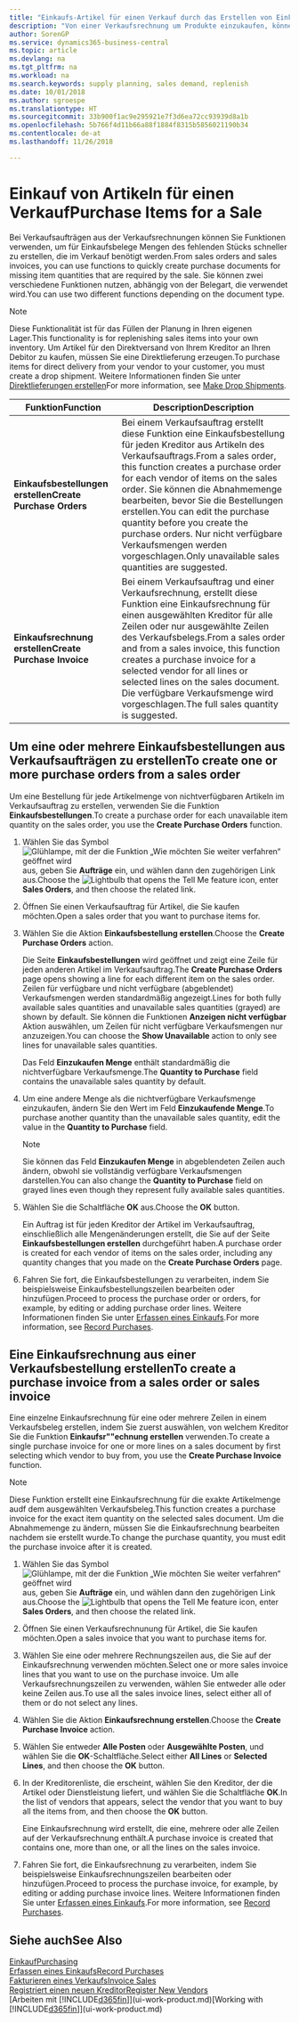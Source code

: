 ```yaml
---
title: "Einkaufs-Artikel für einen Verkauf durch das Erstellen von Einkaufsrechnungen | Microsoft Docs"
description: "Von einer Verkaufsrechnung um Produkte einzukaufen, können Sie eine Einkaufsrechnung für einen Kreditor oder Lieferanten einen erstellen."
author: SorenGP
ms.service: dynamics365-business-central
ms.topic: article
ms.devlang: na
ms.tgt_pltfrm: na
ms.workload: na
ms.search.keywords: supply planning, sales demand, replenish
ms.date: 10/01/2018
ms.author: sgroespe
ms.translationtype: HT
ms.sourcegitcommit: 33b900f1ac9e295921e7f3d6ea72cc93939d8a1b
ms.openlocfilehash: 5b766f4d11b66a88f1884f8315b5856021190b34
ms.contentlocale: de-at
ms.lasthandoff: 11/26/2018

---
```

# <a name="purchase-items-for-a-sale"></a><span data-ttu-id="fafe6-103">Einkauf von Artikeln für einen Verkauf</span><span class="sxs-lookup"><span data-stu-id="fafe6-103">Purchase Items for a Sale</span></span>
<span data-ttu-id="fafe6-104">Bei Verkaufsaufträgen aus der Verkaufsrechnungen können Sie Funktionen verwenden, um für Einkaufsbelege Mengen des fehlenden Stücks schneller zu erstellen, die im Verkauf benötigt werden.</span><span class="sxs-lookup"><span data-stu-id="fafe6-104">From sales orders and sales invoices, you can use functions to quickly create purchase documents for missing item quantities that are required by the sale.</span></span> <span data-ttu-id="fafe6-105">Sie können zwei verschiedene Funktionen nutzen, abhängig von der Belegart, die verwendet wird.</span><span class="sxs-lookup"><span data-stu-id="fafe6-105">You can use two different functions depending on the document type.</span></span>

> [!Note]
> <span data-ttu-id="fafe6-106">Diese Funktionalität ist für das Füllen der Planung in Ihren eigenen Lager.</span><span class="sxs-lookup"><span data-stu-id="fafe6-106">This functionality is for replenishing sales items into your own inventory.</span></span> <span data-ttu-id="fafe6-107">Um Artikel für den Direktversand von Ihrem Kreditor an Ihren Debitor zu kaufen, müssen Sie eine Direktlieferung erzeugen.</span><span class="sxs-lookup"><span data-stu-id="fafe6-107">To purchase items for direct delivery from your vendor to your customer, you must create a drop shipment.</span></span> <span data-ttu-id="fafe6-108">Weitere Informationen finden Sie unter [Direktlieferungen erstellen](sales-how-drop-shipment.md)</span><span class="sxs-lookup"><span data-stu-id="fafe6-108">For more information, see [Make Drop Shipments](sales-how-drop-shipment.md).</span></span>   

|<span data-ttu-id="fafe6-109">Funktion</span><span class="sxs-lookup"><span data-stu-id="fafe6-109">Function</span></span>|<span data-ttu-id="fafe6-110">Description</span><span class="sxs-lookup"><span data-stu-id="fafe6-110">Description</span></span>|
|--------|-----------|
|<span data-ttu-id="fafe6-111">**Einkaufsbestellungen erstellen**</span><span class="sxs-lookup"><span data-stu-id="fafe6-111">**Create Purchase Orders**</span></span>|<span data-ttu-id="fafe6-112">Bei einem Verkaufsauftrag erstellt diese Funktion eine Einkaufsbestellung für jeden Kreditor aus Artikeln des Verkaufsauftrags.</span><span class="sxs-lookup"><span data-stu-id="fafe6-112">From a sales order, this function creates a purchase order for each vendor of items on the sales order.</span></span> <span data-ttu-id="fafe6-113">Sie können die Abnahmemenge bearbeiten, bevor Sie die Bestellungen erstellen.</span><span class="sxs-lookup"><span data-stu-id="fafe6-113">You can edit the purchase quantity before you create the purchase orders.</span></span> <span data-ttu-id="fafe6-114">Nur nicht verfügbare Verkaufsmengen werden vorgeschlagen.</span><span class="sxs-lookup"><span data-stu-id="fafe6-114">Only unavailable sales quantities are suggested.</span></span>
|<span data-ttu-id="fafe6-115">**Einkaufsrechnung erstellen**</span><span class="sxs-lookup"><span data-stu-id="fafe6-115">**Create Purchase Invoice**</span></span>|<span data-ttu-id="fafe6-116">Bei einem Verkaufsauftrag und einer Verkaufsrechnung, erstellt diese Funktion eine Einkaufsrechnung für einen ausgewählten Kreditor für alle Zeilen oder nur ausgewählte Zeilen des Verkaufsbelegs.</span><span class="sxs-lookup"><span data-stu-id="fafe6-116">From a sales order and from a sales invoice, this function creates a purchase invoice for a selected vendor for all lines or selected lines on the sales document.</span></span> <span data-ttu-id="fafe6-117">Die verfügbare Verkaufsmenge wird vorgeschlagen.</span><span class="sxs-lookup"><span data-stu-id="fafe6-117">The full sales quantity is suggested.</span></span>|

## <a name="to-create-one-or-more-purchase-orders-from-a-sales-order"></a><span data-ttu-id="fafe6-118">Um eine oder mehrere Einkaufsbestellungen aus Verkaufsaufträgen zu erstellen</span><span class="sxs-lookup"><span data-stu-id="fafe6-118">To create one or more purchase orders from a sales order</span></span>
<span data-ttu-id="fafe6-119">Um eine Bestellung für jede Artikelmenge von nichtverfügbaren Artikeln im Verkaufsauftrag zu erstellen, verwenden Sie die Funktion **Einkaufsbestellungen**.</span><span class="sxs-lookup"><span data-stu-id="fafe6-119">To create a purchase order for each unavailable item quantity on the sales order, you use the **Create Purchase Orders** function.</span></span>

1. <span data-ttu-id="fafe6-120">Wählen Sie das Symbol ![Glühlampe, mit der die Funktion „Wie möchten Sie weiter verfahren“ geöffnet wird](media/ui-search/search_small.png "Wie möchten Sie weiter verfahren?") aus, geben Sie **Aufträge** ein, und wählen dann den zugehörigen Link aus.</span><span class="sxs-lookup"><span data-stu-id="fafe6-120">Choose the ![Lightbulb that opens the Tell Me feature](media/ui-search/search_small.png "Tell me what you want to do") icon, enter **Sales Orders**, and then choose the related link.</span></span>
2. <span data-ttu-id="fafe6-121">Öffnen Sie einen Verkaufsauftrag für Artikel, die Sie kaufen möchten.</span><span class="sxs-lookup"><span data-stu-id="fafe6-121">Open a sales order that you want to purchase items for.</span></span>
3. <span data-ttu-id="fafe6-122">Wählen Sie die Aktion **Einkaufsbestellung erstellen**.</span><span class="sxs-lookup"><span data-stu-id="fafe6-122">Choose the **Create Purchase Orders** action.</span></span>

    <span data-ttu-id="fafe6-123">Die Seite **Einkaufsbestellungen** wird geöffnet und zeigt eine Zeile für jeden anderen Artikel im Verkaufsauftrag.</span><span class="sxs-lookup"><span data-stu-id="fafe6-123">The **Create Purchase Orders** page opens showing a line for each different item on the sales order.</span></span> <span data-ttu-id="fafe6-124">Zeilen für verfügbare und nicht verfügbare (abgeblendet) Verkaufsmengen werden standardmäßig angezeigt.</span><span class="sxs-lookup"><span data-stu-id="fafe6-124">Lines for both fully available sales quantities and unavailable sales quantities (grayed) are shown by default.</span></span> <span data-ttu-id="fafe6-125">Sie können die Funktionen **Anzeigen nicht verfügbar** Aktion auswählen, um Zeilen für nicht verfügbare Verkaufsmengen nur anzuzeigen.</span><span class="sxs-lookup"><span data-stu-id="fafe6-125">You can choose the **Show Unavailable** action to only see lines for unavailable sales quantities.</span></span>

    <span data-ttu-id="fafe6-126">Das Feld **Einzukaufen Menge** enthält standardmäßig die nichtverfügbare Verkaufsmenge.</span><span class="sxs-lookup"><span data-stu-id="fafe6-126">The **Quantity to Purchase** field contains the unavailable sales quantity by default.</span></span>
4. <span data-ttu-id="fafe6-127">Um eine andere Menge als die nichtverfügbare Verkaufsmenge einzukaufen, ändern Sie den Wert im Feld **Einzukaufende Menge**.</span><span class="sxs-lookup"><span data-stu-id="fafe6-127">To purchase another quantity than the unavailable sales quantity, edit the value in the **Quantity to Purchase** field.</span></span>

    > [!NOTE]  
    >   <span data-ttu-id="fafe6-128">Sie können das Feld **Einzukaufen Menge** in abgeblendeten Zeilen auch ändern, obwohl sie vollständig verfügbare Verkaufsmengen darstellen.</span><span class="sxs-lookup"><span data-stu-id="fafe6-128">You can also change the **Quantity to Purchase** field on grayed lines even though they represent fully available sales quantities.</span></span>
5. <span data-ttu-id="fafe6-129">Wählen Sie die Schaltfläche **OK** aus.</span><span class="sxs-lookup"><span data-stu-id="fafe6-129">Choose the **OK** button.</span></span>

    <span data-ttu-id="fafe6-130">Ein Auftrag ist für jeden Kreditor der Artikel im Verkaufsauftrag, einschließlich alle Mengenänderungen erstellt, die Sie auf der Seite **Einkaufsbestellungen erstellen** durchgeführt haben.</span><span class="sxs-lookup"><span data-stu-id="fafe6-130">A purchase order is created for each vendor of items on the sales order, including any quantity changes that you made on the **Create Purchase Orders** page.</span></span>
7. <span data-ttu-id="fafe6-131">Fahren Sie fort, die Einkaufsbestellungen zu verarbeiten, indem Sie beispielsweise Einkaufsbestellungszeilen bearbeiten oder hinzufügen.</span><span class="sxs-lookup"><span data-stu-id="fafe6-131">Proceed to process the purchase order or orders, for example, by editing or adding purchase order lines.</span></span> <span data-ttu-id="fafe6-132">Weitere Informationen finden Sie unter [Erfassen eines Einkaufs](purchasing-how-record-purchases.md).</span><span class="sxs-lookup"><span data-stu-id="fafe6-132">For more information, see [Record Purchases](purchasing-how-record-purchases.md).</span></span>


## <a name="to-create-a-purchase-invoice-from-a-sales-order-or-sales-invoice"></a><span data-ttu-id="fafe6-133">Eine Einkaufsrechnung aus einer Verkaufsbestellung erstellen</span><span class="sxs-lookup"><span data-stu-id="fafe6-133">To create a purchase invoice from a sales order or sales invoice</span></span>
<span data-ttu-id="fafe6-134">Eine einzelne Einkaufsrechnung für eine oder mehrere Zeilen in einem Verkaufsbeleg erstellen, indem Sie zuerst auswählen, von welchem Kreditor Sie die Funktion **Einkaufsr""echnung erstellen** verwenden.</span><span class="sxs-lookup"><span data-stu-id="fafe6-134">To create a single purchase invoice for one or more lines on a sales document by first selecting which vendor to buy from, you use the **Create Purchase Invoice** function.</span></span>

> [!NOTE]  
>   <span data-ttu-id="fafe6-135">Diese Funktion erstellt eine Einkaufsrechnung für die exakte Artikelmenge audf dem ausgewählten Verkaufsbeleg.</span><span class="sxs-lookup"><span data-stu-id="fafe6-135">This function creates a purchase invoice for the exact item quantity on the selected sales document.</span></span> <span data-ttu-id="fafe6-136">Um die Abnahmemenge zu ändern, müssen Sie die Einkaufsrechnung bearbeiten nachdem sie erstellt wurde.</span><span class="sxs-lookup"><span data-stu-id="fafe6-136">To change the purchase quantity, you must edit the purchase invoice after it is created.</span></span>  

1. <span data-ttu-id="fafe6-137">Wählen Sie das Symbol ![Glühlampe, mit der die Funktion „Wie möchten Sie weiter verfahren“ geöffnet wird](media/ui-search/search_small.png "Wie möchten Sie weiter verfahren?") aus, geben Sie **Aufträge** ein, und wählen dann den zugehörigen Link aus.</span><span class="sxs-lookup"><span data-stu-id="fafe6-137">Choose the ![Lightbulb that opens the Tell Me feature](media/ui-search/search_small.png "Tell me what you want to do") icon, enter **Sales Orders**, and then choose the related link.</span></span>
2. <span data-ttu-id="fafe6-138">Öffnen Sie einen Verkaufsrechnunung für Artikel, die Sie kaufen möchten.</span><span class="sxs-lookup"><span data-stu-id="fafe6-138">Open a sales invoice that you want to purchase items for.</span></span>
3. <span data-ttu-id="fafe6-139">Wählen Sie eine oder mehrere Rechnungszeilen aus, die Sie auf der Einkaufsrechnung verwenden möchten.</span><span class="sxs-lookup"><span data-stu-id="fafe6-139">Select one or more sales invoice lines that you want to use on the purchase invoice.</span></span> <span data-ttu-id="fafe6-140">Um alle Verkaufsrechnungszeilen zu verwenden, wählen Sie entweder alle oder keine Zeilen aus.</span><span class="sxs-lookup"><span data-stu-id="fafe6-140">To use all the sales invoice lines, select either all of them or do not select any lines.</span></span>
4. <span data-ttu-id="fafe6-141">Wählen Sie die Aktion **Einkaufsrechnung erstellen**.</span><span class="sxs-lookup"><span data-stu-id="fafe6-141">Choose the **Create Purchase Invoice** action.</span></span>
5. <span data-ttu-id="fafe6-142">Wählen Sie entweder **Alle Posten** oder **Ausgewählte Posten**, und wählen Sie die **OK**-Schaltfläche.</span><span class="sxs-lookup"><span data-stu-id="fafe6-142">Select either **All Lines** or **Selected Lines**, and then choose the **OK** button.</span></span>  
6. <span data-ttu-id="fafe6-143">In der Kreditorenliste, die erscheint, wählen Sie den Kreditor, der die Artikel oder Dienstleistung liefert, und wählen Sie die Schaltfläche **OK**.</span><span class="sxs-lookup"><span data-stu-id="fafe6-143">In the list of vendors that appears, select the vendor that you want to buy all the items from, and then choose the **OK** button.</span></span>

    <span data-ttu-id="fafe6-144">Eine Einkaufsrechnung wird erstellt, die eine, mehrere oder alle Zeilen auf der Verkaufsrechnung enthält.</span><span class="sxs-lookup"><span data-stu-id="fafe6-144">A purchase invoice is created that contains one, more than one, or all the lines on the sales invoice.</span></span>
7. <span data-ttu-id="fafe6-145">Fahren Sie fort, die Einkaufsrechnung zu verarbeiten, indem Sie beispielsweise Einkaufsrechnungszeilen bearbeiten oder hinzufügen.</span><span class="sxs-lookup"><span data-stu-id="fafe6-145">Proceed to process the purchase invoice, for example, by editing or adding purchase invoice lines.</span></span> <span data-ttu-id="fafe6-146">Weitere Informationen finden Sie unter [Erfassen eines Einkaufs](purchasing-how-record-purchases.md).</span><span class="sxs-lookup"><span data-stu-id="fafe6-146">For more information, see [Record Purchases](purchasing-how-record-purchases.md).</span></span>

## <a name="see-also"></a><span data-ttu-id="fafe6-147">Siehe auch</span><span class="sxs-lookup"><span data-stu-id="fafe6-147">See Also</span></span>
[<span data-ttu-id="fafe6-148">Einkauf</span><span class="sxs-lookup"><span data-stu-id="fafe6-148">Purchasing</span></span>](purchasing-manage-purchasing.md)  
[<span data-ttu-id="fafe6-149">Erfassen eines Einkaufs</span><span class="sxs-lookup"><span data-stu-id="fafe6-149">Record Purchases</span></span>](purchasing-how-record-purchases.md)  
[<span data-ttu-id="fafe6-150">Fakturieren eines Verkaufs</span><span class="sxs-lookup"><span data-stu-id="fafe6-150">Invoice Sales</span></span>](sales-how-invoice-sales.md)  
[<span data-ttu-id="fafe6-151">Registriert einen neuen Kreditor</span><span class="sxs-lookup"><span data-stu-id="fafe6-151">Register New Vendors</span></span>](purchasing-how-register-new-vendors.md)  
<span data-ttu-id="fafe6-152">[Arbeiten mit [!INCLUDE[d365fin](includes/d365fin_md.md)]](ui-work-product.md)</span><span class="sxs-lookup"><span data-stu-id="fafe6-152">[Working with [!INCLUDE[d365fin](includes/d365fin_md.md)]](ui-work-product.md)</span></span>

